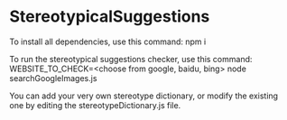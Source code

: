 # StereotypicalSuggestions

To install all dependencies, use this command:
npm i 

To run the stereotypical suggestions checker, use this command:
WEBSITE_TO_CHECK=<choose from google, baidu, bing> node searchGoogleImages.js

You can add your very own stereotype dictionary, or modify the existing one by editing the stereotypeDictionary.js file.
